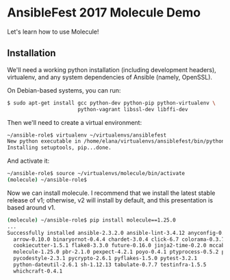 # AnsibleFest 2017 Molecule Demo

Let's learn how to use Molecule!

## Installation

We'll need a working python installation (including development headers),
virtualenv, and any system dependencies of Ansible (namely, OpenSSL).

On Debian-based systems, you can run:

```bash
$ sudo apt-get install gcc python-dev python-pip python-virtualenv \
                       python-vagrant libssl-dev libffi-dev
```

Then we'll need to create a virtual environment:

```bash
~/ansible-role$ virtualenv ~/virtualenvs/ansiblefest
New python executable in /home/elana/virtualenvs/ansiblefest/bin/python
Installing setuptools, pip...done.
```

And activate it:

```bash
~/ansible-role$ source ~/virtualenvs/molecule/bin/activate
(molecule) ~/ansible-role$
```

Now we can install molecule. I recommend that we install the latest stable
release of v1; otherwise, v2 will install by default, and this presentation is
based around v1.

```bash
(molecule) ~/ansible-role$ pip install molecule==1.25.0
...
Successfully installed ansible-2.3.2.0 ansible-lint-3.4.12 anyconfig-0.7.0
  arrow-0.10.0 binaryornot-0.4.4 chardet-3.0.4 click-6.7 colorama-0.3.7
  cookiecutter-1.5.1 flake8-3.3.0 future-0.16.0 jinja2-time-0.2.0 mccabe-0.6.1
  molecule-1.25.0 pbr-2.1.0 pexpect-4.2.1 poyo-0.4.1 ptyprocess-0.5.2 py-1.4.34
  pycodestyle-2.3.1 pycrypto-2.6.1 pyflakes-1.5.0 pytest-3.2.1
  python-dateutil-2.6.1 sh-1.12.13 tabulate-0.7.7 testinfra-1.5.5
  whichcraft-0.4.1
```
